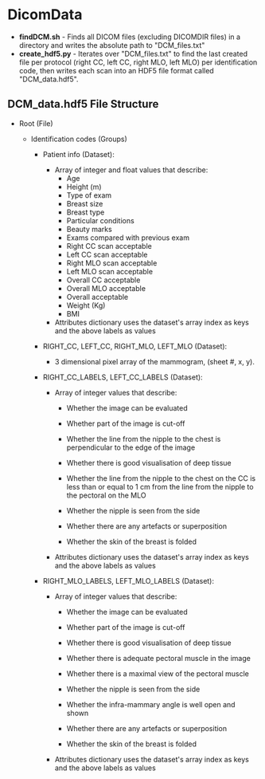 # DicomData

- **findDCM.sh** - Finds all DICOM files (excluding DICOMDIR files) in a directory and writes the absolute path to "DCM_files.txt"
- **create_hdf5.py** - Iterates over "DCM_files.txt" to find the last created file per protocol (right CC, left CC, right MLO, left MLO) per identification code, then writes each scan into an HDF5 file format called "DCM_data.hdf5".

## DCM_data.hdf5 File Structure

- Root (File)

  - Identification codes (Groups)

    - Patient info (Dataset):

      - Array of integer and float values that describe:
        - Age
        - Height (m)
        - Type of exam
        - Breast size
        - Breast type
        - Particular conditions
        - Beauty marks
        - Exams compared with previous exam
        - Right CC scan acceptable
        - Left CC scan acceptable
        - Right MLO scan acceptable
        - Left MLO scan acceptable
        - Overall CC acceptable
        - Overall MLO acceptable
        - Overall acceptable
        - Weight (Kg)
        - BMI
      - Attributes dictionary uses the dataset's array index as keys and the above labels as values

    - RIGHT_CC, LEFT_CC, RIGHT_MLO, LEFT_MLO (Dataset):

      - 3 dimensional pixel array of the mammogram, (sheet #, x, y).

    - RIGHT_CC_LABELS, LEFT_CC_LABELS (Dataset):

      - Array of integer values that describe:

        - Whether the image can be evaluated

        - Whether part of the image is cut-off
        - Whether the line from the nipple to the chest is perpendicular to the edge of the image
        - Whether there is good visualisation of deep tissue
        - Whether the line from the nipple to the chest on the CC is less than or equal to 1 cm from the line from the nipple to the pectoral on the MLO
        - Whether the nipple is seen from the side

        - Whether there are any artefacts or superposition
        - Whether the skin of the breast is folded

      - Attributes dictionary uses the dataset's array index as keys and the above labels as values

    - RIGHT_MLO_LABELS, LEFT_MLO_LABELS (Dataset):

      - Array of integer values that describe:

        - Whether the image can be evaluated
        - Whether part of the image is cut-off
        - Whether there is good visualisation of deep tissue
        - Whether there is adequate pectoral muscle in the image
        - Whether there is a maximal view of the pectoral muscle
        - Whether the nipple is seen from the side

        - Whether the infra-mammary angle is well open and shown
        - Whether there are any artefacts or superposition
        - Whether the skin of the breast is folded

      - Attributes dictionary uses the dataset's array index as keys and the above labels as values